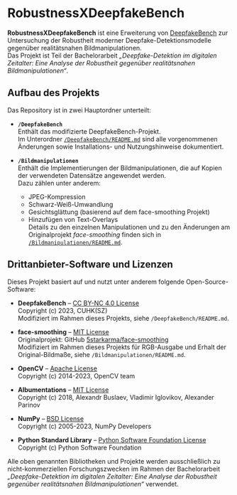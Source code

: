 # RobustnessXDeepfakeBench

**RobustnessXDeepfakeBench** ist eine Erweiterung von [DeepfakeBench](https://github.com/SCLBD/DeepfakeBench) zur Untersuchung der Robustheit moderner Deepfake-Detektionsmodelle gegenüber realitätsnahen Bildmanipulationen.  
Das Projekt ist Teil der Bachelorarbeit *„Deepfake-Detektion im digitalen Zeitalter: Eine Analyse der Robustheit gegenüber realitätsnahen Bildmanipulationen“*.

## Aufbau des Projekts

Das Repository ist in zwei Hauptordner unterteilt:

- **`/DeepfakeBench`**  
  Enthält das modifizierte DeepfakeBench-Projekt.  
  Im Unterordner [`/DeepfakeBench/README.md`](DeepfakeBench/README.md) sind alle vorgenommenen Änderungen sowie Installations- und Nutzungshinweise dokumentiert.

- **`/Bildmanipulationen`**  
  Enthält die Implementierungen der Bildmanipulationen, die auf Kopien der verwendeten Datensätze angewendet werden.  
  Dazu zählen unter anderem:
  - JPEG-Kompression
  - Schwarz-Weiß-Umwandlung
  - Gesichtsglättung (basierend auf dem face-smoothing Projekt)
  - Hinzufügen von Text-Overlays  
  Details zu den einzelnen Manipulationen und zu den Änderungen am Originalprojekt *face-smoothing* finden sich in [`/Bildmanipulationen/README.md`](Bildmanipulationen/README.md).

## Drittanbieter-Software und Lizenzen

Dieses Projekt basiert auf und nutzt unter anderem folgende Open-Source-Software:

- **DeepfakeBench** – [CC BY-NC 4.0 License](https://creativecommons.org/licenses/by-nc/4.0/)  
  Copyright (c) 2023, CUHK(SZ)  
  Modifiziert im Rahmen dieses Projekts, siehe `/DeepfakeBench/README.md`.

- **face-smoothing** – [MIT License](https://github.com/5starkarma/face-smoothing/blob/master/LICENSE)  
  Originalprojekt: GitHub [5starkarma/face-smoothing](https://github.com/5starkarma/face-smoothing)  
  Modifiziert im Rahmen dieses Projekts für RGB-Ausgabe und Erhalt der Original-Bildmaße, siehe `/Bildmanipulationen/README.md`.

- **OpenCV** – [Apache License](https://github.com/opencv/opencv/blob/master/LICENSE)  
  Copyright (c) 2014-2023, OpenCV team

- **Albumentations** – [MIT License](https://github.com/albumentations-team/albumentations/blob/main/LICENSE)  
  Copyright (c) 2018, Alexandr Buslaev, Vladimir Iglovikov, Alexander Parinov

- **NumPy** – [BSD License](https://github.com/numpy/numpy/blob/main/LICENSE.txt)  
  Copyright (c) 2005-2023, NumPy Developers

- **Python Standard Library** – [Python Software Foundation License](https://docs.python.org/3/license.html)  
  Copyright (c) Python Software Foundation

Alle oben genannten Bibliotheken und Projekte werden ausschließlich zu nicht-kommerziellen Forschungszwecken im Rahmen der Bachelorarbeit *„Deepfake-Detektion im digitalen Zeitalter: Eine Analyse der Robustheit gegenüber realitätsnahen Bildmanipulationen“* verwendet.
